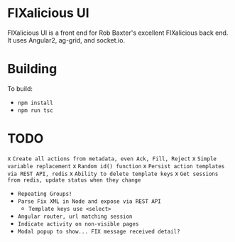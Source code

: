 
FIXalicious UI
==============

FIXalicious UI is a front end for Rob Baxter's excellent FIXalicious back end.
It uses Angular2, ag-grid, and socket.io.

Building
==============

To build:
- `npm install`
- `npm run tsc`

TODO
==============
x `Create all actions from metadata, even Ack, Fill, Reject`
    x `Simple variable replacement` 
    x `Random id() function`
x `Persist action templates via REST API, redis`
x `Ability to delete template keys`
x `Get sessions from redis, update status when they change`
- `Repeating Groups!`
- `Parse Fix XML in Node and expose via REST API`
    - `Template keys use <select>`
- `Angular router, url matching session`
- `Indicate activity on non-visible pages`
- `Modal popup to show... FIX message received detail?`

